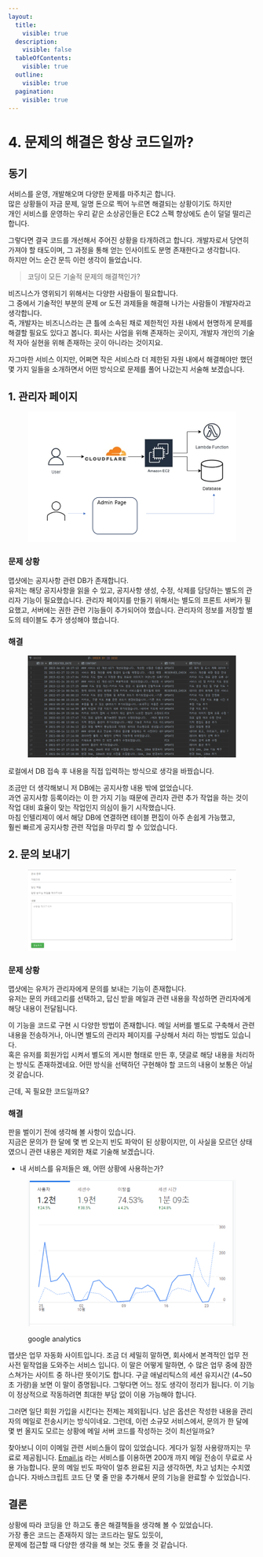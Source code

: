 ```yaml
---
layout:
  title:
    visible: true
  description:
    visible: false
  tableOfContents:
    visible: true
  outline:
    visible: true
  pagination:
    visible: true
---
```


# 4. 문제의 해결은 항상 코드일까?

## 동기

서비스를 운영, 개발해오며 다양한 문제를 마주치곤 합니다.\
많은 상황들이 자금 문제, 일명 돈으로 찍어 누르면 해결되는 상황이기도 하지만 \
개인 서비스를 운영하는 우리 같은 소상공인들은 EC2 스펙 향상에도 손이 덜덜 떨리곤 합니다.

그렇다면 결국 코드를 개선해서 주어진 상황을 타개하려고 합니다. 개발자로서 당연히 가져야 할 태도이며, 그 과정을 통해 얻는 인사이트도 분명 존재한다고 생각합니다.\
하지만 어느 순간 문득 이런 생각이 들었습니다.

> 코딩이 모든 기술적 문제의 해결책인가?

비즈니스가 영위되기 위해서는 다양한 사람들이 필요합니다.\
그 중에서 기술적인 부분의 문제 or 도전 과제들을 해결해 나가는 사람들이 개발자라고 생각합니다.\
즉, 개발자는 비즈니스라는 큰 틀에 소속된 채로 제한적인 자원 내에서 현명하게 문제를 해결할 필요도 있다고 봅니다. 회사는 사업을 위해 존재하는 곳이지, 개발자 개인의 기술적 자아 실현을 위해 존재하는 곳이 아니라는 것이지요.

자그마한 서비스 이지만, 어쩌면 작은 서비스라 더 제한된 자원 내에서 해결해야만 했던 몇 가지 일들을 소개하면서 어떤 방식으로 문제를 풀어 나갔는지 서술해 보겠습니다.

## 1. 관리자 페이지

<figure><img src="../../.gitbook/assets/image (24).png" alt=""><figcaption></figcaption></figure>

### 문제 상황

맵샷에는 공지사항 관련 DB가 존재합니다.\
유저는 해당 공지사항을 읽을 수 있고, 공지사항 생성, 수정, 삭제를 담당하는 별도의 관리자 기능이 필요했습니다. 관리자 페이지를 만들기 위해서는 별도의 프론트 서버가 필요했고, 서버에는 권한 관련 기능들이 추가되어야 했습니다. 관리자의 정보를 저장할 별도의 테이블도 추가 생성해야 했습니다.

### 해결

<figure><img src="../../.gitbook/assets/image (4) (1) (1).png" alt=""><figcaption></figcaption></figure>

로컬에서 DB 접속 후 내용을 직접 입력하는 방식으로 생각을 바꿨습니다.

조금만 더 생각해보니 저 DB에는 공지사항 내용 밖에 없었습니다.\
과연 공지사항 등록이라는 이 한 가지 기능 때문에 관리자 관련 추가 작업을 하는 것이 작업 대비 효율이 맞는 작업인지 의심이 들기 시작했습니다.\
마침 인텔리제이 에서 해당 DB에 연결하면 테이블 편집이 아주 손쉽게 가능했고, \
훨씬 빠르게 공지사항 관련 작업을 마무리 할 수 있었습니다.

## 2. 문의 보내기

<figure><img src="../../.gitbook/assets/image (2) (2).png" alt=""><figcaption></figcaption></figure>

### 문제 상황

맵샷에는 유저가 관리자에게 문의를 보내는 기능이 존재합니다. \
유저는 문의 카테고리를 선택하고, 답신 받을 메일과 관련 내용을 작성하면 관리자에게 해당 내용이 전달됩니다.

&#x20;이 기능을 코드로 구현 시 다양한 방법이 존재합니다. 메일 서버를 별도로 구축해서 관련 내용을 전송하거나, 아니면 별도의 관리자 페이지를 구상해서 처리 하는 방법도 있습니다.\
혹은 유저를 회원가입 시켜서 별도의 게시판 형태로 만든 후, 댓글로 해당 내용을 처리하는 방식도 존재하겠네요. 어떤 방식을 선택하던 구현해야 할 코드의 내용이 보통은 아닐 것 같습니다.

근데, 꼭 필요한 코드일까요?

### 해결

판을 벌이기 전에 생각해 볼 사항이 있습니다.\
지금은 문의가 한 달에 몇 번 오는지 빈도 파악이 된 상황이지만, 이 사실을 모르던 상태였으니 관련 내용은 제외한 채로 기술해 보겠습니다.

* 내 서비스를 유저들은 왜, 어떤 상황에 사용하는가?

<figure><img src="../../.gitbook/assets/image (12).png" alt=""><figcaption><p>google analytics</p></figcaption></figure>

맵샷은 업무 자동화 사이트입니다. 조금 더 세밀히 말하면, 회사에서 본격적인 업무 전 사전 밑작업을 도와주는 서비스 입니다. 이 말은 어떻게 말하면, 수 많은 업무 중에 잠깐 스쳐가는 사이트 중 하나란 뜻이기도 합니다. 구글 애널리틱스의 세션 유지시간 (4\~50초 가량)을 보면 이 말이 증명됩니다. 그렇다면 어느 정도 생각이 정리가 됩니다. 이 기능이 정상적으로 작동하려면 최대한 부담 없이 이용 가능해야 합니다.&#x20;

그러면 일단 회원 가입을 시킨다는 전제는 제외됩니다. 남은 옵션은 작성한 내용을 관리자의 메일로 전송시키는 방식이네요. 그런데, 이런 소규모 서비스에서, 문의가 한 달에 몇 번 올지도 모르는 상황에 메일 서버 코드를 작성하는 것이 최선일까요?

찾아보니 이미 이메일 관련 서비스들이 많이 있었습니다. 게다가 일정 사용량까지는 무료로 제공됩니다. [Email.js](https://www.emailjs.com/) 라는 서비스를 이용하면 200개 까지 메일 전송이 무료로 사용 가능합니다. 문의 메일 빈도 파악이 얼추 완료된 지금 생각하면, 차고 넘치는 수치였습니다.  자바스크립트 코드 단 몇 줄 만을 추가해서 문의 기능을 완료할 수 있었습니다.

## 결론

상황에 따라 코딩을 안 하고도 좋은 해결책들을 생각해 볼 수 있었습니다.\
가장 좋은 코드는 존재하지 않는 코드라는 말도 있듯이, \
문제에 접근할 때 다양한 생각을 해 보는 것도 좋을 것 같습니다.

